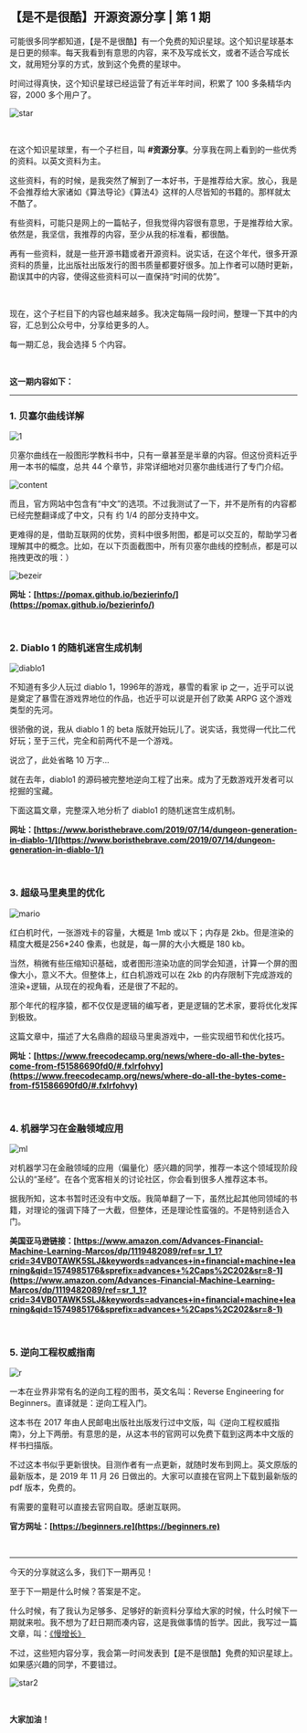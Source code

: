 ## 【是不是很酷】开源资源分享 | 第 1 期

可能很多同学都知道，【是不是很酷】有一个免费的知识星球。这个知识星球基本是日更的频率。每天我看到有意思的内容，来不及写成长文，或者不适合写成长文，就用短分享的方式，放到这个免费的星球中。

时间过得真快，这个知识星球已经运营了有近半年时间，积累了 100 多条精华内容，2000 多个用户了。

![star](star.png)

<br/>

在这个知识星球里，有一个子栏目，叫 **#资源分享**。分享我在网上看到的一些优秀的资料。以英文资料为主。

这些资料，有的时候，是我突然了解到了一本好书，于是推荐给大家。放心，我是不会推荐给大家诸如《算法导论》《算法4》这样的人尽皆知的书籍的。那样就太不酷了。

有些资料，可能只是网上的一篇帖子，但我觉得内容很有意思，于是推荐给大家。依然是，我坚信，我推荐的内容，至少从我的标准看，都很酷。

再有一些资料，就是一些开源书籍或者开源资料。说实话，在这个年代，很多开源资料的质量，比出版社出版发行的图书质量都要好很多。加上作者可以随时更新，勘误其中的内容，使得这些资料可以一直保持“时间的优势”。

<br/>

现在，这个子栏目下的内容也越来越多。我决定每隔一段时间，整理一下其中的内容，汇总到公众号中，分享给更多的人。

每一期汇总，我会选择 5 个内容。

<br/>

**这一期内容如下：**

---

### 1. 贝塞尔曲线详解

![1](1.png)

贝塞尔曲线在一般图形学教科书中，只有一章甚至是半章的内容。但这份资料近乎用一本书的幅度，总共 44 个章节，非常详细地对贝塞尔曲线进行了专门介绍。

![content](content.png)

而且，官方网站中包含有“中文”的选项。不过我测试了一下，并不是所有的内容都已经完整翻译成了中文，只有 约 1/4 的部分支持中文。

更难得的是，借助互联网的优势，资料中很多附图，都是可以交互的，帮助学习者理解其中的概念。比如，在以下页面截图中，所有贝塞尔曲线的控制点，都是可以拖拽更改的哦：）

![bezeir](bezeir.png)

**网址：[https://pomax.github.io/bezierinfo/](https://pomax.github.io/bezierinfo/)**

<br/>

### 2. Diablo 1 的随机迷宫生成机制

![diablo1](diablo1.jpg)

不知道有多少人玩过 diablo 1，1996年的游戏，暴雪的看家 ip 之一，近乎可以说是奠定了暴雪在游戏界地位的作品，也近乎可以说是开创了欧美 ARPG 这个游戏类型的先河。

很骄傲的说，我从 diablo 1 的 beta 版就开始玩儿了。说实话，我觉得一代比二代好玩；至于三代，完全和前两代不是一个游戏。

说岔了，此处省略 10 万字...

就在去年，diablo1 的源码被完整地逆向工程了出来。成为了无数游戏开发者可以挖掘的宝藏。

下面这篇文章，完整深入地分析了 diablo1 的随机迷宫生成机制。

**网址：[https://www.boristhebrave.com/2019/07/14/dungeon-generation-in-diablo-1/](https://www.boristhebrave.com/2019/07/14/dungeon-generation-in-diablo-1/)**

<br/>

### 3. 超级马里奥里的优化

![mario](mario.png)

红白机时代，一张游戏卡的容量，大概是 1mb 或以下；内存是 2kb。但是渲染的精度大概是256*240 像素，也就是，每一屏的大小大概是 180 kb。

当然，稍微有些压缩知识基础，或者图形渲染功底的同学会知道，计算一个屏的图像大小，意义不大。但整体上，红白机游戏可以在 2kb 的内存限制下完成游戏的渲染+逻辑，从现在的视角看，还是很了不起的。

那个年代的程序猿，都不仅仅是逻辑的编写者，更是逻辑的艺术家，要将优化发挥到极致。

这篇文章中，描述了大名鼎鼎的超级马里奥游戏中，一些实现细节和优化技巧。

**网址：[https://www.freecodecamp.org/news/where-do-all-the-bytes-come-from-f51586690fd0/#.fxlrfohvy](https://www.freecodecamp.org/news/where-do-all-the-bytes-come-from-f51586690fd0/#.fxlrfohvy)**

<br/>

### 4. 机器学习在金融领域应用

![ml](ml.png)

对机器学习在金融领域的应用（偏量化）感兴趣的同学，推荐一本这个领域现阶段公认的“圣经”。在各个宽客相关的讨论社区，你会看到很多人推荐这本书。

据我所知，这本书暂时还没有中文版。我简单翻了一下，虽然比起其他同领域的书籍，对理论的强调下降了一大截，但整体，还是理论性蛮强的。不是特别适合入门。

**美国亚马逊链接：[https://www.amazon.com/Advances-Financial-Machine-Learning-Marcos/dp/1119482089/ref=sr_1_1?crid=34VB0TAWK5SLJ&keywords=advances+in+financial+machine+learning&qid=1574985176&sprefix=advances+%2Caps%2C202&sr=8-1](https://www.amazon.com/Advances-Financial-Machine-Learning-Marcos/dp/1119482089/ref=sr_1_1?crid=34VB0TAWK5SLJ&keywords=advances+in+financial+machine+learning&qid=1574985176&sprefix=advances+%2Caps%2C202&sr=8-1)**

<br/>

### 5. 逆向工程权威指南

![r](r.png)

一本在业界非常有名的逆向工程的图书，英文名叫：Reverse Engineering for Beginners。直译就是：逆向工程入门。

这本书在 2017 年由人民邮电出版社出版发行过中文版，叫《逆向工程权威指南》，分上下两册。有意思的是，从这本书的官网可以免费下载到这两本中文版的样书扫描版。

不过这本书似乎更新很快。目测作者有一点更新，就随时发布到网上。英文原版的最新版本，是 2019 年 11 月 26 日做出的。大家可以直接在官网上下载到最新版的 pdf 版本，免费的。

有需要的童鞋可以直接去官网自取。感谢互联网。

**官方网址：[https://beginners.re](https://beginners.re)**

<br/>

---

今天的分享就这么多，我们下一期再见！

至于下一期是什么时候？答案是不定。

什么时候，有了我认为足够多、足够好的新资料分享给大家的时候，什么时候下一期就来啦。我不想为了赶日期而凑内容，这是我做事情的哲学。因此，我写过一篇文章，叫：[《慢增长》](https://mp.weixin.qq.com/s?__biz=MzU4NTIxODYwMQ==&mid=2247484452&idx=1&sn=40d971c16938e91e8e22777e04520574&chksm=fd8cab62cafb22747829f86dc280598a15a9750cb5974ab0bd44effade5f9926c1a7075dba3e&token=2073644645&lang=zh_CN#rd)

不过，这些短内容分享，我会第一时间发表到【是不是很酷】免费的知识星球上。如果感兴趣的同学，不要错过。

![star2](star2.png)

<br/>

**大家加油！**